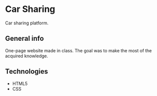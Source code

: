# Car Sharing
Car sharing platform.

## General info
One-page website made in class. The goal was to make the most of the acquired knowledge.

## Technologies
* HTML5
* CSS

